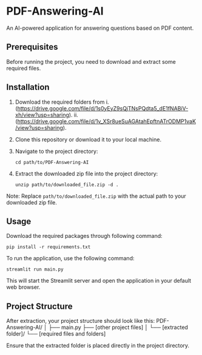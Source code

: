 # PDF-Answering-AI

An AI-powered application for answering questions based on PDF content.

## Prerequisites

Before running the project, you need to download and extract some required files.

## Installation

1. Download the required folders from
   i. (https://drive.google.com/file/d/1s0yEyZ9sQjTNsPQdta5_dE1fNABiV-xh/view?usp=sharing).
   ii. (https://drive.google.com/file/d/1v_XSr8ueSuAGAtahEpftnATrODMP1vaK/view?usp=sharing).

3. Clone this repository or download it to your local machine.

4. Navigate to the project directory:
   ```
   cd path/to/PDF-Answering-AI
   ```


5. Extract the downloaded zip file into the project directory:
   ```
   unzip path/to/downloaded_file.zip -d .
   ```
Note: Replace `path/to/downloaded_file.zip` with the actual path to your downloaded zip file.

## Usage
Download the required packages through following command:
```
pip install -r requirements.txt
```

To run the application, use the following command: 
```
streamlit run main.py
```


This will start the Streamlit server and open the application in your default web browser.

## Project Structure

After extraction, your project structure should look like this:
PDF-Answering-AI/
│
├── main.py
├── [other project files]
│
└── [extracted folder]/
└── [required files and folders]

Ensure that the extracted folder is placed directly in the project directory.

  
